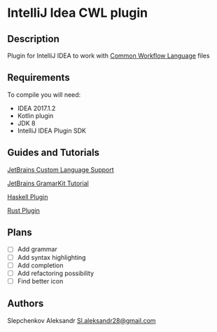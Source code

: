 # IntelliJ Idea CWL plugin

## Description

Plugin for IntelliJ IDEA to work with
[Common Workflow Language](http://www.commonwl.org/v1.0/index.html) files

## Requirements

To compile you will need:

* IDEA 2017.1.2
* Kotlin plugin
* JDK 8
* IntelliJ IDEA Plugin SDK

## Guides and Tutorials

[JetBrains Custom Language Support](http://www.jetbrains.org/intellij/sdk/docs/tutorials/custom_language_support/code_style_settings.html)

[JetBrains GramarKit Tutorial](https://github.com/JetBrains/Grammar-Kit/blob/master/TUTORIAL.md)

[Haskell Plugin](https://github.com/atsky/haskell-idea-plugin/tree/f72db3f1fae672e3ec171074ebb6b59509e9b88b)

[Rust Plugin](https://github.com/intellij-rust/intellij-rust/tree/bda24c7dd88bb10ca2f1a4632154d1e5774bfd6b)

## Plans

- [ ] Add grammar
- [ ] Add syntax highlighting
- [ ] Add completion
- [ ] Add refactoring possibility
- [ ] Find better icon

## Authors

Slepchenkov Aleksandr <Sl.aleksandr28@gmail.com>
